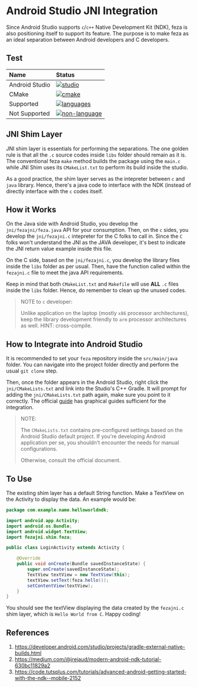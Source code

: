 # Android Studio JNI Integration
Since Android Studio supports `c`/`c++` Native Development Kit (NDK), feza is
also positioning itself to support its feature. The purpose is to make feza as
an ideal separation between Android developers and C developers.

## Test
| Name           | Status           |
|:---------------|:-----------------|
| Android Studio | [![studio](https://img.shields.io/badge/version-3.0.1-brightgreen.svg?style=flat)]() |
| CMake          | [![cmake](https://img.shields.io/badge/version-3.4.1-brightgreen.svg?style=flat)]() |
| Supported      | [![languages](https://img.shields.io/badge/language-c%2C%20java-brightgreen.svg?style=flat)]() |
| Not Supported  | [![non-language](https://img.shields.io/badge/language-kotlin-e53935.svg?style=flat)]() |

## JNI Shim Layer
JNI shim layer is essentials for performing the separations. The one golden
rule is that all the `.c` source codes inside `libs` folder should remain as it
is. The conventional feza `make` method builds the package using the `main.c`
while JNI Shim uses its `CMakeList.txt` to perform its build inside the studio.

As a good practice, the shim layer serves as the intepreter between `c` and
`java` library. Hence, there's a java code to interface with the NDK (instead
of directly interface with the `c` codes itself.

## How it Works
On the Java side with Android Studio, you develop the `jni/fezajni/feza.java`
API for your consumption. Then, on the `c` sides, you develop the
`jni/fezajni.c` intepreter for the C folks to call in. Since the `C` folks
won't understand the JNI as the JAVA developer, it's best to indicate the
JNI return value example inside this file.

On the C side, based on the `jni/fezajni.c`, you develop the library files
inside the `libs` folder as per usual. Then, have the function called within
the `fezajni.c` file to meet the java API requirements.

Keep in mind that both `CMakeList.txt` and `Makefile` will use **ALL** `.c`
files inside the `libs` folder. Hence, do remember to clean up the unused codes.

> NOTE to `c` developer:
>
> Unlike application on the laptop (mostly `x86` processor architectures),
> keep the library development friendly to `arm` processor architectures as
> well. HINT: cross-compile.

## How to Integrate into Android Studio
It is recommended to set your `feza` repository inside the `src/main/java`
folder. You can navigate into the project folder directly and perform the
usual `git clone` step.

Then, once the folder appears in the Android Studio, right click the
`jni/CMakeLists.txt` and link into the Studio's C++ Gradle. It will prompt
for adding the `jni/CMakeLists.txt` path again, make sure you point to it
correctly. The official [guide](https://developer.android.com/studio/projects/gradle-external-native-builds.html)
has graphical guides sufficient for the integration.

> NOTE:
>
> The `CMakeLists.txt` contains pre-configured settings based on the Android
> Studio default project. If you're developing Android application per se,
> you shouldn't encounter the needs for manual configurations.
>
> Otherwise, consult the official document.

## To Use
The existing shim layer has a default String function. Make a TextView on
the Activity to display the data. An example would be:
```java
package com.example.name.helloworldndk;

import android.app.Activity;
import android.os.Bundle;
import android.widget.TextView;
import fezajni.shim.feza;

public class LoginActivity extends Activity {

    @Override
    public void onCreate(Bundle savedInstanceState) {
        super.onCreate(savedInstanceState);
        TextView textView = new TextView(this);
        textView.setText(feza.hello());
        setContentView(textView);
    }
}
```
You should see the textView displaying the data created by the `fezajni.c`
shim layer, which is `Hello World from C`. Happy coding!

## References
1. https://developer.android.com/studio/projects/gradle-external-native-builds.html
2. https://medium.com/@jrejaud/modern-android-ndk-tutorial-630bc11829a2
3. https://code.tutsplus.com/tutorials/advanced-android-getting-started-with-the-ndk--mobile-2152

